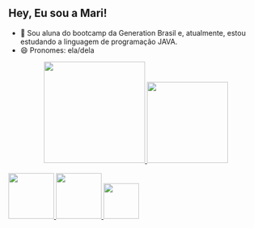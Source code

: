 ## Hey, Eu sou a Mari! 

- 🔭 Sou aluna do bootcamp da Generation Brasil e, atualmente, estou estudando a linguagem de programação JAVA.
- 😄 Pronomes: ela/dela 


<div align="center">
  <a href="https://github.com/Marianadsm">
  <img height="200em" src="https://github-readme-stats.vercel.app/api?username=Marianadsm&show_icons=true&theme=dracula&include_all_commits=true&count_private=true"/>
  <img height="160em" src="https://github-readme-stats.vercel.app/api/top-langs/?username=Marianadsm&layout=compact&langs_count=7&theme=dracula"/>
</div>

<div style="display: inline_block"><br>
<link rel="stylesheet" href="https://cdn.jsdelivr.net/gh/devicons/devicon@v2.15.1/devicon.min.css">
<img height = "90em" src="https://cdn.jsdelivr.net/gh/devicons/devicon/icons/java/java-original.svg" />
<img height = "90em" src="https://cdn.jsdelivr.net/gh/devicons/devicon/icons/mysql/mysql-original-wordmark.svg" />
<img height = "70em" src="https://cdn.jsdelivr.net/gh/devicons/devicon/icons/react/react-original-wordmark.svg" />
</div>

 
 
